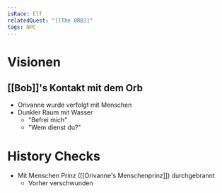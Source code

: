 ```yaml
---
isRace: Elf
relatedQuest: "[[The ORB]]"
tags: NPC
---
```

# Visionen
## [[Bob]]'s Kontakt mit dem Orb
- Orivanne wurde verfolgt mit Menschen
- Dunkler Raum mit Wasser
	- "Befrei mich"
	- "Wem dienst du?"
# History Checks
- Mit Menschen Prinz ([[Orivanne's Menschenprinz]]) durchgebrannt
	- Vorher verschwunden